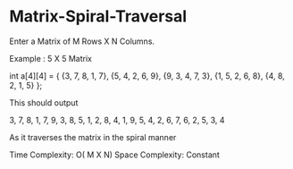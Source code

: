 # Matrix-Spiral-Traversal

Enter a Matrix of M Rows X N Columns.

Example : 5 X 5 Matrix

int a[4][4] = {
	{3, 7, 8, 1, 7},
	{5, 4, 2, 6, 9},
	{9, 3, 4, 7, 3},
	{1, 5, 2, 6, 8},
	{4, 8, 2, 1, 5}
};

This should output

3, 7, 8, 1, 7, 9, 3, 8, 5, 1, 2, 8, 4, 1, 9, 5, 4, 2, 6, 7, 6, 2, 5, 3, 4

As it traverses the matrix in the spiral manner

Time Complexity:  O( M X N)
Space Complexity: Constant
